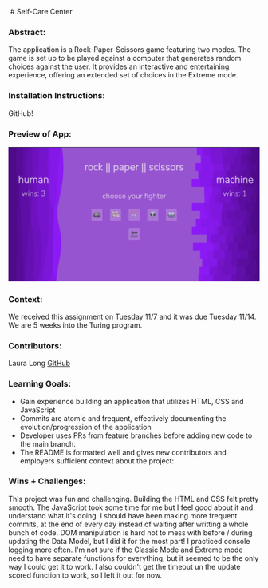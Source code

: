    # Self-Care Center 

### Abstract:
[//]: <> (Briefly describe what you built and its features. What problem is the app solving? How does this application solve that problem?)

The application is a Rock-Paper-Scissors game featuring two modes. The game is set up to be played against a computer that generates random choices against the user. It provides an interactive and entertaining experience, offering an extended set of choices in the Extreme mode.

### Installation Instructions:
[//]: <> (What steps does a person have to take to get your app cloned down and running?)
GitHub!

### Preview of App:
[//]: <> (Provide ONE gif or screenshot of your application - choose the "coolest" piece of functionality to show off.)

<img src='assets/screenshot.png'>

### Context:
[//]: <> (Give some context for the project here. How long did you have to work on it? How far into the Turing program are you?)

We received this assignment on Tuesday 11/7 and it was due Tuesday 11/14. We are 5 weeks into the Turing program.

### Contributors:
[//]: <> (Who worked on this application? Link to their GitHubs.)

Laura Long [GitHub](https://github.com/lalonggone)

### Learning Goals:
[//]: <> (What were the learning goals of this project? What tech did you work with?)

- Gain experience building an application that utilizes HTML, CSS and JavaScript
- Commits are atomic and frequent, effectively documenting the evolution/progression of the application
- Developer uses PRs from feature branches before adding new code to the main branch.
- The README is formatted well and gives new contributors and employers sufficient context about the project:

### Wins + Challenges:
[//]: <> (What are 2-3 wins you have from this project? What were some challenges you faced - and how did you get over them?)

This project was fun and challenging. Building the HTML and CSS felt pretty smooth. The JavaScript took some time for me but I feel good about it and understand what it's doing. I should have been making more frequent commits, at the end of every day instead of waiting after writting a whole bunch of code. DOM manipulation is hard not to mess with before / during updating the Data Model, but I did it for the most part! I practiced console logging more often. I'm not sure if the Classic Mode and Extreme mode need to have separate functions for everything, but it seemed to be the only way I could get it to work. I also couldn't get the timeout un the update scored function to work, so I left it out for now. 